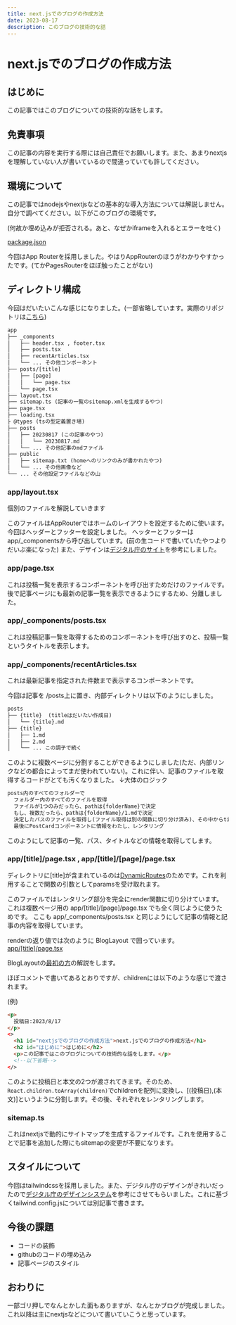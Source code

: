 ```yaml
---
title: next.jsでのブログの作成方法
date: 2023-08-17
description: このブログの技術的な話
---
```


<!-- markdownlint-disable MD025 MD033 -->

# next.jsでのブログの作成方法

## はじめに

この記事ではこのブログについての技術的な話をします。

## 免責事項

この記事の内容を実行する際には自己責任でお願いします。また、あまりnextjsを理解していない人が書いているので間違っていても許してください。

## 環境について

この記事ではnodejsやnextjsなどの基本的な導入方法については解説しません。自分で調べてください。以下がこのブログの環境です。

(何故か埋め込みが拒否される。あと、なぜかiframeを入れるとエラーを吐く)

<!-- <iframe src="https://github.com/chakkun1121/blog/blob/eae906353ef1c040e40bc360491468f69d4d2023/package.json#L11-L40"> -->

[package.json](https://github.com/chakkun1121/blog/blob/eae906353ef1c040e40bc360491468f69d4d2023/package.json#L11-L40)

今回はApp Routerを採用しました。やはりAppRouterのほうがわかりやすかったです。(てかPagesRouterをほぼ触ったことがない)

## ディレクトリ構成

今回はだいたいこんな感じになりました。(一部省略しています。実際のリポジトリは[こちら](https://github.com/chakkun1121/blog))

```txt
app
├── _components
│   ├── header.tsx , footer.tsx
│   ├── posts.tsx
│   ├── recentArticles.tsx
│   └── ... その他コンポーネント
├── posts/[title]
│   ├── [page]
│   │   └── page.tsx
│   └── page.tsx
├── layout.tsx
├── sitemap.ts (記事の一覧のsitemap.xmlを生成するやつ)
├── page.tsx
├── loading.tsx
├ @types (tsの型定義置き場)
├── posts
│   ├── 20230817 (この記事のやつ)
│   │   └── 20230817.md
│   └── ... その他記事のmdファイル
├── public
│   ├── sitemap.txt (homeへのリンクのみが書かれたやつ)
│   └── ... その他画像など
└── ... その他設定ファイルなどの山
```

### app/layout.tsx

個別のファイルを解説していきます

このファイルはAppRouterではホームのレイアウトを設定するために使います。今回はヘッダーとフッターを設定しました。
ヘッターとフッターはapp/\_componentsから呼び出しています。(前の生コードで書いていたやつよりだいぶ楽になった)
また、デザインは[デジタル庁のサイト](https://www.digital.go.jp/experimental/)を参考にしました。

### app/page.tsx

これは投稿一覧を表示するコンポーネントを呼び出すためだけのファイルです。後で記事ページにも最新の記事一覧を表示できるようにするため、分離しました。

### app/\_components/posts.tsx

これは投稿記事一覧を取得するためのコンポーネントを呼び出すのと、投稿一覧というタイトルを表示します。

### app/\_components/recentArticles.tsx

これは最新記事を指定された件数まで表示するコンポーネントです。

今回は記事を /posts上に置き、内部ディレクトリは以下のようにしました。

```txt
posts
├── {title}  (titleはだいたい作成日)
│   └── {title}.md
├── {title}
│   ├── 1.md
│   ├── 2.md
│   └── ... この調子で続く
```

このように複数ページに分割することができるようにしました(ただ、内部リンクなどの都合によってまだ使われていない)。これに伴い、記事のファイルを取得するコードがとても汚くなりました。
↓大体のロジック

```txt
posts内のすべてのフォルダーで
  フォルダー内のすべてのファイルを取得
  ファイルが1つのみだったら、pathは{folderName}で決定
  もし、複数だったら、pathは{folderName}/1.mdで決定
  決定したパスのファイルを取得し(ファイル取得は別の関数に切り分け済み)、その中からtitleなどの情報を取得
  最後にPostCardコンポーネントに情報をわたし、レンタリング
```

このようにして記事の一覧、パス、タイトルなどの情報を取得してします。

### app/\[title]/page.tsx , app/\[title]/\[page]/page.tsx

ディレクトリに\[title]が含まれているのは[DynamicRoutes](https://nextjs.org/docs/app/building-your-application/routing/dynamic-routes)のためです。これを利用することで関数の引数としてparamsを受け取れます。

このファイルではレンタリング部分を完全にrender関数に切り分けています。これは複数ページ用の app/\[title]/\[page]/page.tsx でも全く同じように使うためです。
ここも app/\_components/posts.tsx と同じようにして記事の情報と記事の内容を取得しています。

renderの返り値では次のように BlogLayout で囲っています。
[app/\[title\]/page.tsx](https://github.com/chakkun1121/blog/blob/9ba0b099d88e0a902fd8a5761d76bfd30fb07d94/app/posts/%5Btitle%5D/page.tsx#L20-L26)

BlogLayoutの[最初の方](https://github.com/chakkun1121/blog/blob/9733ece296665c79443bde8d391676c671deee2e/app/posts/%5Btitle%5D/page.tsx#L44)の解説をします。

ほぼコメントで書いてあるとおりですが、childrenには以下のような感じで渡されます。

(例)

```html
<p>
  投稿日:2023/8/17
</p>
<>
  <h1 id="nextjsでのブログの作成方法">next.jsでのブログの作成方法</h1>
  <h2 id="はじめに">はじめに</h2>
  <p>この記事ではこのブログについての技術的な話をします。</p>
  <!--以下省略-->
</>
```

このように投稿日と本文の2つが渡されてきます。そのため、`React.children.toArray(children)`でchildrenを配列に変換し、\[(投稿日),(本文)]というように分割します。その後、それぞれをレンタリングします。

### sitemap.ts

これはnextjsで動的にサイトマップを生成するファイルです。これを使用することで記事を追加した際にもsitemapの変更が不要になります。

## スタイルについて

今回はtailwindcssを採用しました。また、デジタル庁のデザインがきれいだったので[デジタル庁のデザインシステム](https://www.digital.go.jp/policies/servicedesign/designsystem)を参考にさせてもらいました。これに基づくtailwind.config.jsについては別記事で書きます。

## 今後の課題

- コードの装飾
- githubのコードの埋め込み
- 記事ページのスタイル

## おわりに

一部ゴリ押しでなんとかした面もありますが、なんとかブログが完成しました。これ以降は主にnextjsなどについて書いていこうと思っています。
